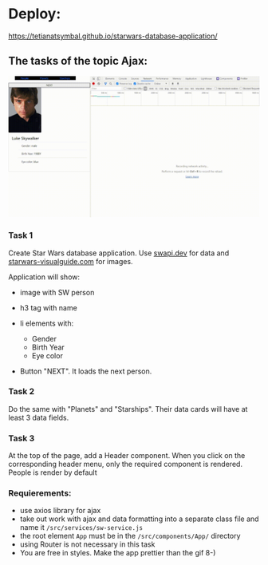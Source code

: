 # Deploy:
https://tetianatsymbal.github.io/starwars-database-application/

## The tasks of the topic Ajax:


![](./image/task-example.gif)

### Task 1
Create Star Wars database application.
Use [swapi.dev](https://swapi.dev/) for data and [starwars-visualguide.com](https://starwars-visualguide.com/) for images.

Application will show:

- image with SW person
- h3 tag with name
- li elements with:
  
  - Gender
  - Birth Year
  - Eye color
- Button "NEXT". It loads the next person.

### Task 2
Do the same with "Planets" and "Starships".
Their data cards will have at least 3 data fields.

### Task 3
At the top of the page, add a Header component. When you click on the corresponding header menu, only the required component is rendered. People is render by default

### Requierements:

- use axios library for ajax
- take out work with ajax and data formatting into a separate class file and name it `/src/services/sw-service.js`
- the root element `App` must be in the `/src/components/App/` directory
- using Router is not necessary in this task  
- You are free in styles. Make the app prettier than the gif 8-)

